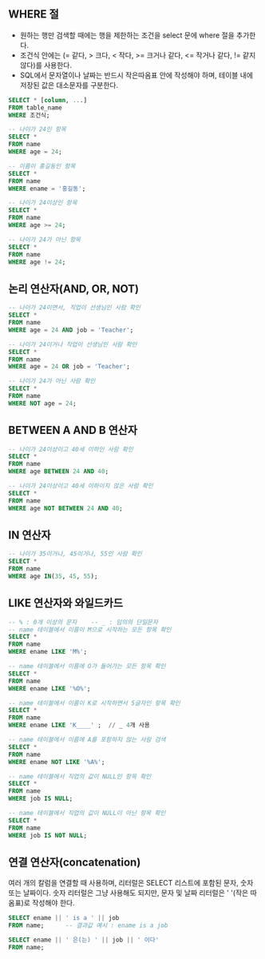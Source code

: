 ## WHERE 절
- 원하는 행만 검색할 때에는 행을 제한하는 조건을 select 문에 where 절을 추가한다.
- 조건식 안에는 (= 같다, > 크다, < 작다, >= 크거나 같다, <= 작거나 같다, != 같지 않다)를 사용한다.
- SQL에서 문자열이나 날짜는 반드시 작은따옴표 안에 작성해야 하며, 테이블 내에 저장된 값은 대소문자를 구분한다.
```SQL
SELECT * [column, ...]
FROM table_name
WHERE 조건식;

-- 나이가 24인 항목
SELECT *
FROM name
WHERE age = 24;

-- 이름이 홍길동인 항목
SELECT *
FROM name
WHERE ename = '홍길동';

-- 나이가 24이상인 항목
SELECT *
FROM name
WHERE age >= 24;

-- 나이가 24가 아닌 항목
SELECT *
FROM name
WHERE age != 24;
```
## 논리 연산자(AND, OR, NOT)
```SQL
-- 나이가 24이면서, 직업이 선생님인 사람 확인
SELECT *
FROM name
WHERE age = 24 AND job = 'Teacher';

-- 나이가 24이거나 직업이 선생님인 사람 확인
SELECT *
FROM name
WHERE age = 24 OR job = 'Teacher';

-- 나이가 24가 아닌 사람 확인
SELECT *
FROM name
WHERE NOT age = 24;
```
## BETWEEN A AND B 연산자
```SQL
-- 나이가 24이상이고 40세 이하인 사람 확인
SELECT *
FROM name
WHERE age BETWEEN 24 AND 40;

-- 나이가 24이상이고 40세 이하이지 않은 사람 확인
SELECT *
FROM name
WHERE age NOT BETWEEN 24 AND 40;
```
## IN 연산자
```SQL
-- 나이가 35이거나, 45이거나, 55인 사람 확인
SELECT *
FROM name
WHERE age IN(35, 45, 55);
```
## LIKE 연산자와 와일드카드
```SQL
-- % : 0개 이상의 문자	-- _ : 임의의 단일문자
-- name 테이블에서 이름이 M으로 시작하는 모든 항목 확인
SELECT *
FROM name
WHERE ename LIKE 'M%';

-- name 테이블에서 이름에 O가 들어가는 모든 항목 확인
SELECT *
FROM name
WHERE ename LIKE '%O%';

-- name 테이블에서 이름이 K로 시작하면서 5글자인 항목 확인
SELECT *
FROM name
WHERE ename LIKE 'K____' ;	// _ 4개 사용

-- name 테이블에서 이름에 A를 포함하지 않는 사람 검색
SELECT *
FROM name
WHERE ename NOT LIKE '%A%';

-- name 테이블에서 직업의 값이 NULL인 항목 확인
SELECT *
FROM name
WHERE job IS NULL;

-- name 테이블에서 직업의 값이 NULL이 아닌 항목 확인
SELECT *
FROM name
WHERE job IS NOT NULL;
```
## 연결 연산자(concatenation)
여러 개의 칼럼을 연결할 때 사용하며, 리터럴은 SELECT 리스트에 포함된 문자, 숫자 또는 날짜이다. 숫자 리터럴은 그냥 사용해도 되지만, 문자 및 날짜 리터럴은 ' '(작은 따옴표)로 작성해야 한다.
```SQL
SELECT ename || ' is a ' || job 
FROM name;		-- 결과값 예시 : ename is a job

SELECT ename || ' 은(는) ' || job || ' 이다' 
FROM name;
```
